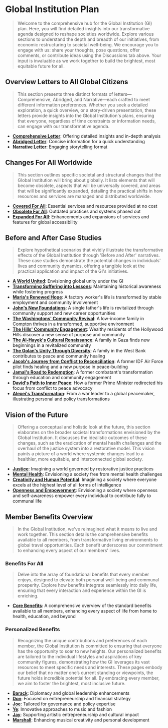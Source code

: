 # Global Institution Plan
> Welcome to the comprehensive hub for the Global Institution (GI) plan. Here, you will find detailed insights into our transformative agenda designed to reshape societies worldwide. Explore various sections to understand the depth and breadth of our initiatives, from economic restructuring to societal well-being. We encourage you to engage with us: share your thoughts, pose questions, offer comments, or contribute ideas using the Discussions tab above. Your input is invaluable as we work together to build the brightest, most equitable future for all.

## Overview Letters to All Global Citizens
> This section presents three distinct formats of letters—Comprehensive, Abridged, and Narrative—each crafted to meet different information preferences. Whether you seek a detailed exploration, a quick overview, or a story-driven presentation, these letters provide insights into the Global Institution's plans, ensuring that everyone, regardless of time constraints or information needs, can engage with our transformative agenda.
- [**Comprehensive Letter**](docs/letter-comprehensive.md): Offering detailed insights and in-depth analysis
- [**Abridged Letter**](docs/letter-abridged.md): Concise information for a quick understanding
- [**Narrative Letter**](docs/letter-narrative.md): Engaging storytelling format

## Changes For All Worldwide
> This section outlines specific societal and structural changes that the Global Institution will bring about globally. It lists elements that will become obsolete, aspects that will be universally covered, and areas that will be significantly expanded, detailing the practical shifts in how resources and services are managed and distributed worldwide. 
- [**Covered For All**](docs/all-covered.md): Essential services and resources provided at no cost
- [**Obsolete For All**](docs/all-obsolete.md): Outdated practices and systems phased out
- [**Expanded For All**](docs/all-expanded.md): Enhancements and expansions of services and features for global accessibility

## Before and After Case Studies
> Explore hypothetical scenarios that vividly illustrate the transformative effects of the Global Institution through 'Before and After' narratives. These case studies demonstrate the potential changes in individuals' lives and community dynamics, offering a tangible look at the practical application and impact of the GI's initiatives.
- [**A World United**](docs/case-study-global.md): Envisioning global unity under the GI
- [**Transforming Suffering into Lessons**](docs/case-study-suffering.md): Maintaining historical awareness while fostering progress
- [**Maria's Renewed Hope**](docs/case-study-maria.md): A factory worker's life is transformed by stable employment and community involvement
- [**John's New Foundations**](docs/case-study-john.md): A single father's life is revitalized through community support and new career opportunities
- [**The Washingtons' Community Revival**](docs/case-study-the-washingtons.md): A low-income family in Compton thrives in a transformed, supportive environment
- [**The Hills' Community Engagement**](docs/case-study-the-hills.md): Wealthy residents of the Hollywood Hills discover a new sense of purpose and community
- [**The Al-Hayek's Cultural Renaissance**](docs/case-study-the-al-hayeks.md): A family in Gaza finds new beginnings in a revitalized community
- [**The Golan's Unity Through Diversity**](docs/case-study-the-golans.md): A family in the West Bank contributes to peace and community healing
- [**Jacob's Journey from Conflict to Reconciliation**](docs/case-study-jacob.md): A former IDF Air Force pilot finds healing and a new purpose in peace-building
- [**Jamal's Road to Redemption**](docs/case-study-jamal.md): A former combatant's transformation through education and community engagement
- [**David's Path to Inner Peace**](docs/case-study-david.md): How a former Prime Minister redirected his focus from conflict to peace advocacy
- [**Alexei's Transformation**](docs/case-study-alexei.md): From a war leader to a global peacemaker, illustrating personal and policy transformations


## Vision of the Future
> Offering a conceptual and holistic look at the future, this section elaborates on the broader societal transformations envisioned by the Global Institution. It discusses the idealistic outcomes of these changes, such as the eradication of mental health challenges and the overhaul of the justice system into a restorative model. This vision paints a picture of a world where systemic changes lead to a healthier, more equitable, and interconnected global society.
- [**Justice**](docs/vision-justice.md): Imagining a world governed by restorative justice practices
- [**Mental Health**](docs/vision-mental-health.md): Envisioning a society free from mental health challenges
- [**Creativity and Human Potential**](docs/vision-human-potential.md): Imagining a society where everyone excels at the highest level of all forms of intelligence
- [**Openness and Empowerment**](docs/vision-openness-empowerment.md): Envisioning a society where openness and self-awareness empower every individual to contribute fully to communal life

## Member Benefits Overview
> In the Global Institution, we've reimagined what it means to live and work together. This section details the comprehensive benefits available to all members, from transformative living environments to global travel opportunities. Each benefit underscores our commitment to enhancing every aspect of our members' lives.

### Benefits For All
> Delve into the array of foundational benefits that every member enjoys, designed to elevate both personal well-being and communal prosperity. Explore how benefits integrate seamlessly into daily life, ensuring that every interaction and experience within the GI is enriching.

- [**Core Benefits**](docs/benefits-all.md): A comprehensive overview of the standard benefits available to all members, enhancing every aspect of life from home to health, education, and beyond

### Personalized Benefits
> Recognizing the unique contributions and preferences of each member, the Global Institution is committed to ensuring that everyone has the opportunity to soar to new heights. Our personalized benefits are tailored to the individual lifestyles and aspirations of key community figures, demonstrating how the GI leverages its vast resources to meet specific needs and interests. These pages embody our belief that no matter one’s current standing or viewpoints, the future holds incredible potential for all. By embracing every member, we aim to foster the brightest, most inclusive future.
- [**Barack**](docs/benefits-barack.md): Diplomacy and global leadership enhancements
- [**Don**](docs/benefits-don.md): Focused on entrepreneurship and financial strategy
- [**Joe**](docs/benefits-joe.md): Tailored for governance and policy expertise
- [**Ye**](docs/benefits-ye.md): Innovative approaches to music and fashion
- [**Jay**](docs/benefits-hov.md): Supporting artistic entrepreneurship and cultural impact
- [**Marshall**](docs/benefits-marshall.md): Enhancing musical creativity and personal development
